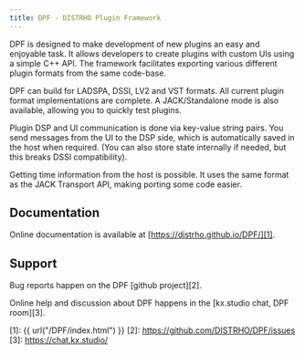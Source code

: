 ```yaml
---
title: DPF - DISTRHO Plugin Framework
---
```

DPF is designed to make development of new plugins an easy and enjoyable task.
It allows developers to create plugins with custom UIs using a simple C++ API.
The framework facilitates exporting various different plugin formats from the same code-base.

DPF can build for LADSPA, DSSI, LV2 and VST formats.
All current plugin format implementations are complete.
A JACK/Standalone mode is also available, allowing you to quickly test plugins.

Plugin DSP and UI communication is done via key-value string pairs.
You send messages from the UI to the DSP side, which is automatically saved in the host when required.
(You can also store state internally if needed, but this breaks DSSI compatibility).

Getting time information from the host is possible.
It uses the same format as the JACK Transport API, making porting some code easier.

## Documentation

Online documentation is available at [https://distrho.github.io/DPF/][1].

## Support

Bug reports happen on the DPF [github project][2].

Online help and discussion about DPF happens in the [kx.studio chat, DPF room][3].


[1]: {{ url("/DPF/index.html") }}
[2]: https://github.com/DISTRHO/DPF/issues
[3]: https://chat.kx.studio/
